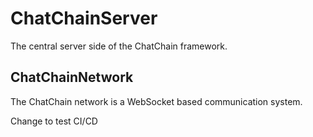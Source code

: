 # ChatChainServer
The central server side of the ChatChain framework.

## ChatChainNetwork
The ChatChain network is a WebSocket based communication system.

Change to test CI/CD
